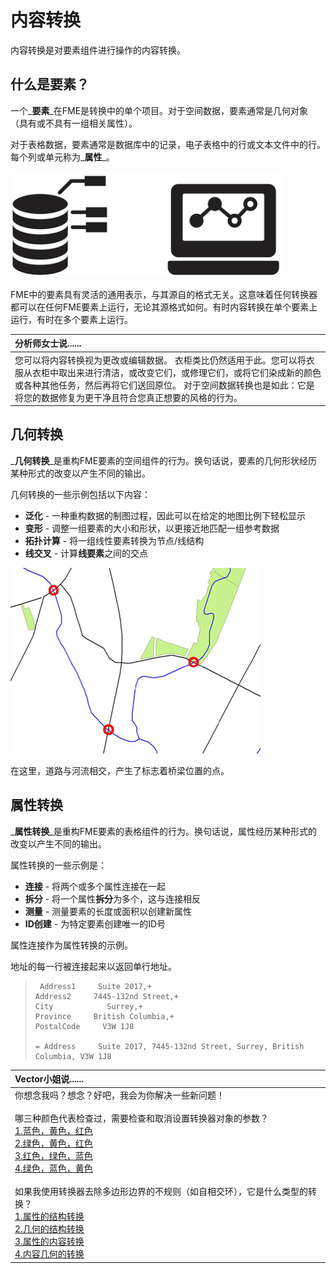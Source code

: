 # 内容转换

内容转换是对要素组件进行操作的内容转换。

## 什么是要素？

一个_**要素**_在FME是转换中的单个项目。对于空间数据，要素通常是几何对象（具有或不具有一组相关属性）。

对于表格数据，要素通常是数据库中的记录，电子表格中的行或文本文件中的行。每个列或单元称为_**属性**_。

[![](../../.gitbook/assets/img2.026.featuregraphic.png)](https://github.com/safesoftware/FMETraining/blob/Desktop-Basic-2018/DesktopBasic2Transformation/Images/Img2.026.FeatureGraphic.png)

FME中的要素具有灵活的通用表示，与其源自的格式无关。这意味着任何转换器都可以在任何FME要素上运行，无论其源格式如何。有时内容转换在单个要素上运行，有时在多个要素上运行。

|  分析师女士说...... |
| :--- |
|  您可以将内容转换视为更改或编辑数据。  衣柜类比仍然适用于此。您可以将衣服从衣柜中取出来进行清洁，或改变它们，或修理它们，或将它们染成新的颜色或各种其他任务，然后再将它们送回原位。  对于空间数据转换也是如此：它是将您的数据修复为更干净且符合您真正想要的风格的行为。 |

## 几何转换

_**几何转换**_是重构FME要素的空间组件的行为。换句话说，要素的几何形状经历某种形式的改变以产生不同的输出。

几何转换的一些示例包括以下内容：

* **泛化** - 一种重构数据的制图过程，因此可以在给定的地图比例下轻松显示
* **变形** - 调整一组要素的大小和形状，以更接近地匹配一组参考数据
* **拓扑计算** - 将一组线性要素转换为节点/线结构
* **线交叉** - 计算**线要素**之间的交点

[![](../../.gitbook/assets/img2.027.geometrictransformation.png)](https://github.com/safesoftware/FMETraining/blob/Desktop-Basic-2018/DesktopBasic2Transformation/Images/Img2.027.GeometricTransformation.png)

在这里，道路与河流相交，产生了标志着桥梁位置的点。

## 属性转换

_**属性转换**_是重构FME要素的表格组件的行为。换句话说，属性经历某种形式的改变以产生不同的输出。

属性转换的一些示例是：

* **连接** - 将两个或多个属性连接在一起
* **拆分** - 将一个属性**拆分**为多个，这与连接相反
* **测量** - 测量要素的长度或面积以创建新属性
* **ID创建** - 为特定要素创建唯一的ID号

属性连接作为属性转换的示例。

地址的每一行被连接起来以返回单行地址。

> ```text
>  Address1     Suite 2017,+
> Address2     7445-132nd Street,+
> City            Surrey,+
> Province     British Columbia,+
> PostalCode     V3W 1J8
>
> = Address     Suite 2017, 7445-132nd Street, Surrey, British Columbia, V3W 1J8
> ```

|  Vector小姐说...... |
| :--- |
|  你想念我吗？想念？好吧，我会为你解决一些新问题！  <br><br>哪三种颜色代表检查过，需要检查和取消设置转换器对象的参数？  <br>[1.蓝色，黄色，红色](http://52.73.3.37/fmedatastreaming/Manual/QAResponse2017.fmw?chapter=2&question=2&answer=1&DestDataset_TEXTLINE=C%3A%5CFMEOutput%5CQAResponse.html) <br>[2.绿色，黄色，红色](http://52.73.3.37/fmedatastreaming/Manual/QAResponse2017.fmw?chapter=2&question=2&answer=2&DestDataset_TEXTLINE=C%3A%5CFMEOutput%5CQAResponse.html) <br>[3.红色，绿色，蓝色](http://52.73.3.37/fmedatastreaming/Manual/QAResponse2017.fmw?chapter=2&question=2&answer=3&DestDataset_TEXTLINE=C%3A%5CFMEOutput%5CQAResponse.html) [<br>4.绿色，蓝色，黄色](http://52.73.3.37/fmedatastreaming/Manual/QAResponse2017.fmw?chapter=2&question=2&answer=4&DestDataset_TEXTLINE=C%3A%5CFMEOutput%5CQAResponse.html)  <br><br>如果我使用转换器去除多边形边界的不规则（如自相交环），它是什么类型的转换？  <br>[1.属性的结构转换](http://52.73.3.37/fmedatastreaming/Manual/QAResponse2017.fmw?chapter=2&question=3&answer=1&DestDataset_TEXTLINE=C%3A%5CFMEOutput%5CQAResponse.html) <br>[2.几何的结构转换](http://52.73.3.37/fmedatastreaming/Manual/QAResponse2017.fmw?chapter=2&question=3&answer=2&DestDataset_TEXTLINE=C%3A%5CFMEOutput%5CQAResponse.html) <br>[3.属性的内容转换](http://52.73.3.37/fmedatastreaming/Manual/QAResponse2017.fmw?chapter=2&question=3&answer=3&DestDataset_TEXTLINE=C%3A%5CFMEOutput%5CQAResponse.html) <br>[4.内容几何的转换](http://52.73.3.37/fmedatastreaming/Manual/QAResponse2017.fmw?chapter=2&question=3&answer=4&DestDataset_TEXTLINE=C%3A%5CFMEOutput%5CQAResponse.html) |

